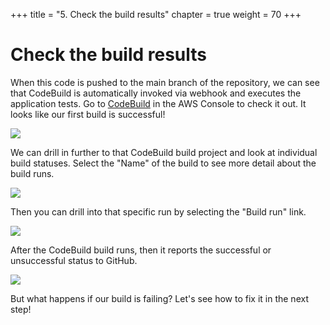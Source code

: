 +++
title = "5. Check the build results"
chapter = true
weight = 70
+++

# Check the build results

When this code is pushed to the main branch of the repository, we can see that CodeBuild is automatically invoked via webhook and executes the application tests. Go to [CodeBuild](https://console.aws.amazon.com/codesuite/codebuild/projects?region=us-east-1) in the AWS Console to check it out. It looks like our first build is successful!

![](/images/code-build-build-success.png)

We can drill in further to that CodeBuild build project and look at individual build statuses. Select the "Name" of the build to see more detail about the build runs.

![](/images/code-build-build-success-detail.png)

Then you can drill into that specific run by selecting the "Build run" link.

![](/images/code-build-build-success-run.png)

After the CodeBuild build runs, then it reports the successful or unsuccessful status to GitHub.

![](/images/github-success.png)

But what happens if our build is failing? Let's see how to fix it in the next step!